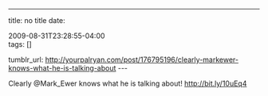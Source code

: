 ---
title: no title
date:

 2009-08-31T23:28:55-04:00  
tags:  []

tumblr_url:
http://yourpalryan.com/post/176795196/clearly-markewer-knows-what-he-is-talking-about
\-\--

Clearly \@Mark\_Ewer knows what he is talking about!
<http://bit.ly/10uEq4>

